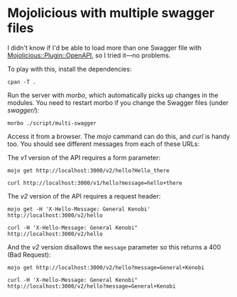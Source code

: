 # Mojolicious with multiple swagger files

I didn't know if I'd be able to load more than one Swagger file with [Mojolicious::Plugin::OpenAPI](https://metacpan.org/pod/Mojolicious::Plugin::OpenAPI), so I tried it—no problems.

To play with this, install the dependencies:

	cpan -T .

Run the server with *morbo*, which automatically picks up changes in
the modules. You need to restart morbo if you change the Swagger files (under *swagger/*):

	morbo ./script/multi-swagger

Access it from a browser. The *mojo* cammand can do this, and *curl* is handy too. You should see different messages from each of these URLs:

The *v1* version of the API requires a form parameter:

	mojo get http://localhost:3000/v2/hello?Hello_there

    curl http://localhost:3000/v1/hello?message=hello+there

The *v2* version of the API requires a request header:

	mojo get -H 'X-Hello-Message: General Kenobi' http://localhost:3000/v2/hello

	curl -H 'X-Hello-Message: General Kenobi" http://localhost:3000/v2/hello

And the *v2* version disallows the `message` parameter so this returns a 400 (Bad Request):

	mojo get http://localhost:3000/v2/hello?message=General+Kenobi

	curl -H 'X-Hello-Message: General Kenobi" http://localhost:3000/v2/hello?message=General+Kenobi




